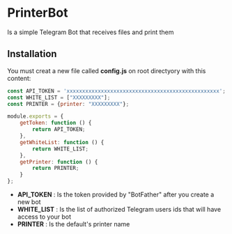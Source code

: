 # PrinterBot
Is a simple Telegram Bot that receives files and print them



## Installation

You must creat a new file called **config.js** on root directyory with this content:

```javascript
const API_TOKEN = 'xxxxxxxxxxxxxxxxxxxxxxxxxxxxxxxxxxxxxxxxxxxxxxxxx';
const WHITE_LIST = ["XXXXXXXXX"];
const PRINTER = {printer: "XXXXXXXXX"};

module.exports = {
    getToken: function () {
        return API_TOKEN;
    },
    getWhiteList: function () {
        return WHITE_LIST;
    },
    getPrinter: function () {
        return PRINTER;
    }
};
```

- **API_TOKEN** : Is the token provided by "BotFather" after you create a new bot
- **WHITE_LIST** : Is the list of authorized Telegram users ids that will have access to your bot
- **PRINTER** : Is the default's printer name
